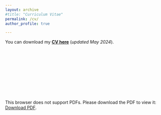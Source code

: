 ```yaml
---
layout: archive
#title: "Curriculum Vitae"
permalink: /cv/
author_profile: true

---
```


You can download my [**CV here**](../files/Short_CV.pdf) (*updated May 2024*).

<object data="http://panxchen.github.io/files/Short_CV.pdf" type="application/pdf" width="750px" height="750px">
    <embed src="http://panxchen.github.io/files/Short_CV.pdf" type="application/pdf">
        <p>This browser does not support PDFs. Please download the PDF to view it: <a href="panxchen.github.io/files/Short_CV.pdf">Download PDF</a>.</p>
    </embed>
</object>
